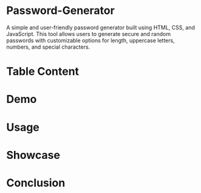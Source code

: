 # Password-Generator
A simple and user-friendly password generator built using HTML, CSS, and JavaScript. This tool allows users to generate secure and random passwords with customizable options for length, uppercase letters, numbers, and special characters.
# Table Content

# Demo

# Usage

# Showcase

# Conclusion
